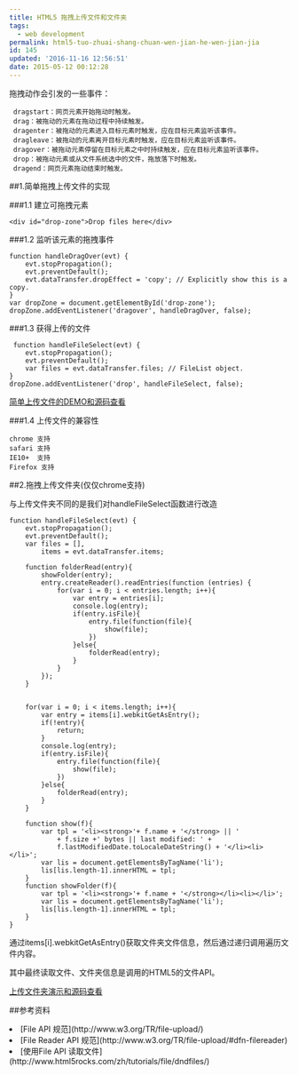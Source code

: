 ```yaml
---
title: HTML5 拖拽上传文件和文件夹
tags:
  - web development
permalink: html5-tuo-zhuai-shang-chuan-wen-jian-he-wen-jian-jia
id: 145
updated: '2016-11-16 12:56:51'
date: 2015-05-12 00:12:28
---
```


拖拽动作会引发的一些事件：

     dragstart：网页元素开始拖动时触发。
     drag：被拖动的元素在拖动过程中持续触发。
     dragenter：被拖动的元素进入目标元素时触发，应在目标元素监听该事件。
     dragleave：被拖动的元素离开目标元素时触发，应在目标元素监听该事件。
     dragover：被拖动元素停留在目标元素之中时持续触发，应在目标元素监听该事件。
     drop：被拖动元素或从文件系统选中的文件，拖放落下时触发。
     dragend：网页元素拖动结束时触发。

##1.简单拖拽上传文件的实现

###1.1 建立可拖拽元素


    <div id="drop-zone">Drop files here</div>

###1.2 监听该元素的拖拽事件

    function handleDragOver(evt) {
        evt.stopPropagation();
        evt.preventDefault();
        evt.dataTransfer.dropEffect = 'copy'; // Explicitly show this is a copy.
    }
    var dropZone = document.getElementById('drop-zone');
    dropZone.addEventListener('dragover', handleDragOver, false);

###1.3 获得上传的文件

     function handleFileSelect(evt) {
        evt.stopPropagation();
        evt.preventDefault();
        var files = evt.dataTransfer.files; // FileList object.
    }
    dropZone.addEventListener('drop', handleFileSelect, false);

[简单上传文件的DEMO和源码查看](http://public.ice.gs/demo/drag/simpleUpFiles.html)

###1.4 上传文件的兼容性

    chrome 支持
    safari 支持
    IE10+  支持
    Firefox 支持

##2.拖拽上传文件夹(仅仅chrome支持)

与上传文件夹不同的是我们对handleFileSelect函数进行改造

    function handleFileSelect(evt) {
        evt.stopPropagation();
        evt.preventDefault();
        var files = [],
            items = evt.dataTransfer.items;

        function folderRead(entry){
            showFolder(entry);
            entry.createReader().readEntries(function (entries) {
                for(var i = 0; i < entries.length; i++){
                    var entry = entries[i];
                    console.log(entry);
                    if(entry.isFile){
                        entry.file(function(file){
                            show(file);
                        })
                    }else{
                        folderRead(entry);
                    }
                }
            });
        }


        for(var i = 0; i < items.length; i++){
            var entry = items[i].webkitGetAsEntry();
            if(!entry){
                return;
            }
            console.log(entry);
            if(entry.isFile){
                entry.file(function(file){
                    show(file);
                })
            }else{
                folderRead(entry);
            }
        }

        function show(f){
            var tpl = '<li><strong>'+ f.name + '</strong> || '
                + f.size +' bytes || last modified: ' +
                f.lastModifiedDate.toLocaleDateString() + '</li><li></li>';
            var lis = document.getElementsByTagName('li');
            lis[lis.length-1].innerHTML = tpl;
        }
        function showFolder(f){
            var tpl = '<li><strong>'+ f.name + '</strong></li><li></li>';
            var lis = document.getElementsByTagName('li');
            lis[lis.length-1].innerHTML = tpl;
        }
    }

通过items[i].webkitGetAsEntry()获取文件夹文件信息，然后通过递归调用遍历文件内容。

其中最终读取文件、文件夹信息是调用的HTML5的文件API。

[上传文件夹演示和源码查看](http://public.ice.gs/demo/drag/dragFolder.html)

##参考资料
<li>[File API 规范](http://www.w3.org/TR/file-upload/)
<li>[File Reader API 规范](http://www.w3.org/TR/file-upload/#dfn-filereader)
<li>[使用File API 读取文件](http://www.html5rocks.com/zh/tutorials/file/dndfiles/)
